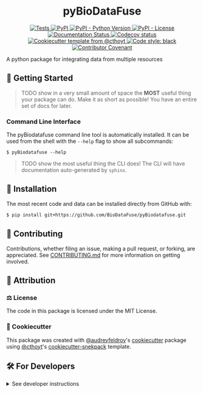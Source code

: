 <!--
<p align="center">
  <img src="https://github.com/BioDataFuse/pyBiodatafuse/raw/main/docs/source/logo.png" height="150">
</p>
-->

<h1 align="center">
  pyBioDataFuse
</h1>

<p align="center">
    <a href="https://github.com/BioDataFuse/pyBiodatafuse/actions/workflows/tests.yml">
        <img alt="Tests" src="https://github.com/BioDataFuse/pyBiodatafuse/workflows/Tests/badge.svg" />
    </a>
    <a href="https://pypi.org/project/pyBiodatafuse">
        <img alt="PyPI" src="https://img.shields.io/pypi/v/pyBiodatafuse" />
    </a>
    <a href="https://pypi.org/project/pyBiodatafuse">
        <img alt="PyPI - Python Version" src="https://img.shields.io/pypi/pyversions/pyBiodatafuse" />
    </a>
    <a href="https://github.com/BioDataFuse/pyBiodatafuse/blob/main/LICENSE">
        <img alt="PyPI - License" src="https://img.shields.io/pypi/l/pyBiodatafuse" />
    </a>
    <a href='https://pyBiodatafuse.readthedocs.io/en/latest/?badge=latest'>
        <img src='https://readthedocs.org/projects/pyBiodatafuse/badge/?version=latest' alt='Documentation Status' />
    </a>
    <a href="https://codecov.io/gh/BioDataFuse/pyBiodatafuse/branch/main">
        <img src="https://codecov.io/gh/BioDataFuse/pyBiodatafuse/branch/main/graph/badge.svg" alt="Codecov status" />
    </a>  
    <a href="https://github.com/cthoyt/cookiecutter-python-package">
        <img alt="Cookiecutter template from @cthoyt" src="https://img.shields.io/badge/Cookiecutter-snekpack-blue" /> 
    </a>
    <a href='https://github.com/psf/black'>
        <img src='https://img.shields.io/badge/code%20style-black-000000.svg' alt='Code style: black' />
    </a>
    <a href="https://github.com/BioDataFuse/pyBiodatafuse/blob/main/.github/CODE_OF_CONDUCT.md">
        <img src="https://img.shields.io/badge/Contributor%20Covenant-2.1-4baaaa.svg" alt="Contributor Covenant"/>
    </a>
</p>

A python package for integrating data from multiple resources

## 💪 Getting Started

> TODO show in a very small amount of space the **MOST** useful thing your package can do.
> Make it as short as possible! You have an entire set of docs for later.

### Command Line Interface

The pyBiodatafuse command line tool is automatically installed. It can
be used from the shell with the `--help` flag to show all subcommands:

```shell
$ pyBiodatafuse --help
```

> TODO show the most useful thing the CLI does! The CLI will have documentation auto-generated
> by `sphinx`.

## 🚀 Installation

<!-- Uncomment this section after your first ``tox -e finish``
The most recent release can be installed from
[PyPI](https://pypi.org/project/pyBiodatafuse/) with:

```shell
$ pip install pyBiodatafuse
```
-->

The most recent code and data can be installed directly from GitHub with:

```bash
$ pip install git+https://github.com/BioDataFuse/pyBiodatafuse.git
```

## 👐 Contributing

Contributions, whether filing an issue, making a pull request, or forking, are appreciated. See
[CONTRIBUTING.md](https://github.com/BioDataFuse/pyBiodatafuse/blob/master/.github/CONTRIBUTING.md) for more information on getting involved.

## 👋 Attribution

### ⚖️ License

The code in this package is licensed under the MIT License.

<!--
### 📖 Citation

Citation goes here!
-->

<!--
### 🎁 Support

This project has been supported by the following organizations (in alphabetical order):

- [Harvard Program in Therapeutic Science - Laboratory of Systems Pharmacology](https://hits.harvard.edu/the-program/laboratory-of-systems-pharmacology/)

-->

<!--
### 💰 Funding

This project has been supported by the following grants:

| Funding Body                                             | Program                                                                                                                       | Grant           |
|----------------------------------------------------------|-------------------------------------------------------------------------------------------------------------------------------|-----------------|
| DARPA                                                    | [Automating Scientific Knowledge Extraction (ASKE)](https://www.darpa.mil/program/automating-scientific-knowledge-extraction) | HR00111990009   |
-->

### 🍪 Cookiecutter

This package was created with [@audreyfeldroy](https://github.com/audreyfeldroy)'s
[cookiecutter](https://github.com/cookiecutter/cookiecutter) package using [@cthoyt](https://github.com/cthoyt)'s
[cookiecutter-snekpack](https://github.com/cthoyt/cookiecutter-snekpack) template.

## 🛠️ For Developers

<details>
  <summary>See developer instructions</summary>

The final section of the README is for if you want to get involved by making a code contribution.

### Development Installation

To install in development mode, use the following:

```bash
$ git clone git+https://github.com/BioDataFuse/pyBiodatafuse.git
$ cd pyBiodatafuse
$ pip install -e .
```

### 🥼 Testing

After cloning the repository and installing `tox` with `pip install tox`, the unit tests in the `tests/` folder can be
run reproducibly with:

```shell
$ tox
```

Additionally, these tests are automatically re-run with each commit in a [GitHub Action](https://github.com/BioDataFuse/pyBiodatafuse/actions?query=workflow%3ATests).

### 📖 Building the Documentation

The documentation can be built locally using the following:

```shell
$ git clone git+https://github.com/BioDataFuse/pyBiodatafuse.git
$ cd pyBiodatafuse
$ tox -e docs
$ open docs/build/html/index.html
``` 

The documentation automatically installs the package as well as the `docs`
extra specified in the [`setup.cfg`](setup.cfg). `sphinx` plugins
like `texext` can be added there. Additionally, they need to be added to the
`extensions` list in [`docs/source/conf.py`](docs/source/conf.py).

### 📦 Making a Release

After installing the package in development mode and installing
`tox` with `pip install tox`, the commands for making a new release are contained within the `finish` environment
in `tox.ini`. Run the following from the shell:

```shell
$ tox -e finish
```

This script does the following:

1. Uses [Bump2Version](https://github.com/c4urself/bump2version) to switch the version number in the `setup.cfg`,
   `src/pyBiodatafuse/version.py`, and [`docs/source/conf.py`](docs/source/conf.py) to not have the `-dev` suffix
2. Packages the code in both a tar archive and a wheel using [`build`](https://github.com/pypa/build)
3. Uploads to PyPI using [`twine`](https://github.com/pypa/twine). Be sure to have a `.pypirc` file configured to avoid the need for manual input at this
   step
4. Push to GitHub. You'll need to make a release going with the commit where the version was bumped.
5. Bump the version to the next patch. If you made big changes and want to bump the version by minor, you can
   use `tox -e bumpversion -- minor` after.
</details>
